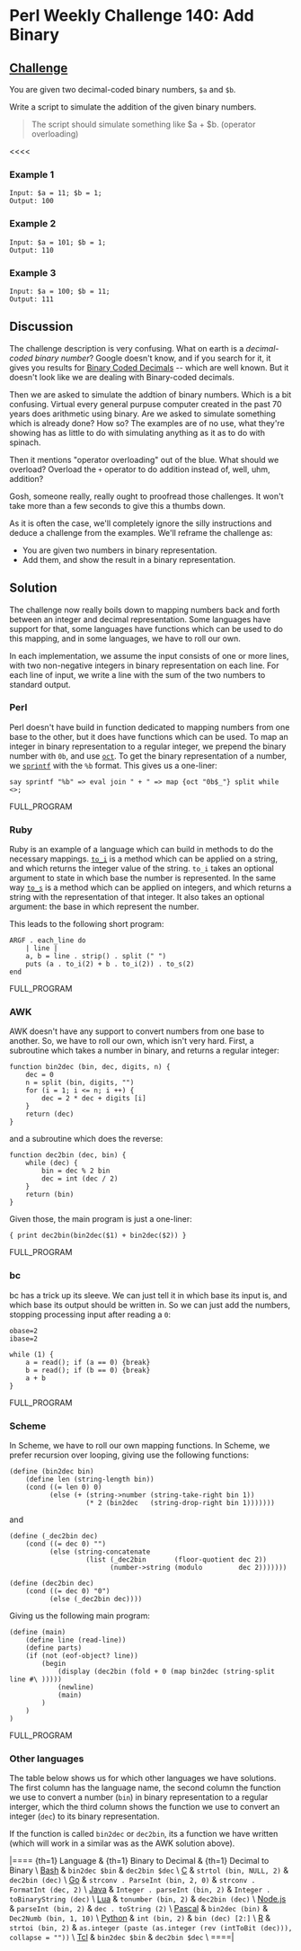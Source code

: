 # Perl Weekly Challenge 140: Add Binary

## [Challenge][task1]
>>>>
You are given two decimal-coded binary numbers, `$a` and `$b`.

Write a script to simulate the addition of the given binary numbers.

<blockquote>
The script should simulate something like $a + $b. (operator overloading)

</blockquote>
<<<<

### Example 1

~~~~
Input: $a = 11; $b = 1;
Output: 100
~~~~

### Example 2

~~~~
Input: $a = 101; $b = 1;
Output: 110
~~~~

### Example 3

~~~~
Input: $a = 100; $b = 11;
Output: 111
~~~~

[task1]: https://theweeklychallenge.org/blog/perl-weekly-challenge-140/#TASK1


## Discussion

The challenge description is very confusing. What on earth is a 
*decimal-coded binary number*? Google doesn't know, and if you search
for it, it gives you results for
[Binary Coded Decimals](#wiki:Binary-coded_decimal]) -- which are well known.
But it doesn't look like we are dealing with Binary-coded decimals.

Then we are asked to simulate the addtion of binary numbers. Which is a
bit confusing. Virtual every general purpuse computer created in the past
70 years does arithmetic using binary. Are we asked to simulate something
which is already done? How so? The examples are of no use, what they're
showing has as little to do with simulating anything as it as to do with
spinach.

Then it mentions "operator overloading" out of the blue. What should we
overload? Overload the `+` operator to do addition instead of, well, uhm,
addition? 

Gosh, someone really, really ought to proofread those challenges. It won't
take more than a few seconds to give this a thumbs down.

As it is often the case, we'll completely ignore the silly instructions
and deduce a challenge from the examples. We'll reframe the challenge as:

* You are given two numbers in binary representation.
* Add them, and show the result in a binary representation.

## Solution

The challenge now really boils down to mapping numbers back and forth
between an integer and decimal representation. Some languages have
support for that, some languages have functions which can be used to
do this mapping, and in some languages, we have to roll our own.

In each implementation, we assume the input consists of one or more lines,
with two non-negative integers in binary representation on each line.
For each line of input, we write a line with the sum of the two numbers
to standard output.

### Perl

Perl doesn't have build in function dedicated to mapping numbers from
one base to the other, but it does have functions which can be used.
To map an integer in binary representation to a regular integer, we
prepend the binary number with `0b`, and use [`oct`](#). To get the
binary representation of a number, we [`sprintf`](#) with the `%b`
format. This gives us a one-liner:

~~~~
say sprintf "%b" => eval join " + " => map {oct "0b$_"} split while <>;
~~~~

FULL_PROGRAM

### Ruby

Ruby is an example of a language which can build in methods to do
the necessary mappings. [`to_i`](#String) is a method which can be
applied on a string, and which returns the integer value of the
string. `to_i` takes an optional argument to state in which base
the number is represented. In the same way [`to_s`](#BigDecimal) is a method
which can be applied on integers, and which returns a string with
the representation of that integer. It also takes an optional
argument: the base in which represent the number.

This leads to the following short program:

~~~~
ARGF . each_line do
    | line |
    a, b = line . strip() . split (" ")
    puts (a . to_i(2) + b . to_i(2)) . to_s(2)
end
~~~~

FULL_PROGRAM

### AWK

AWK doesn't have any support to convert numbers from one base to another.
So, we have to roll our own, which isn't very hard. First, a subroutine
which takes a number in binary, and returns a regular integer:

~~~~
function bin2dec (bin, dec, digits, n) {
    dec = 0
    n = split (bin, digits, "")
    for (i = 1; i <= n; i ++) {
        dec = 2 * dec + digits [i]
    }
    return (dec)
}
~~~~

and a subroutine which does the reverse:

~~~~
function dec2bin (dec, bin) {
    while (dec) {
        bin = dec % 2 bin
        dec = int (dec / 2)
    }
    return (bin)
}
~~~~

Given those, the main program is just a one-liner:

~~~~
{ print dec2bin(bin2dec($1) + bin2dec($2)) }
~~~~

FULL_PROGRAM

### bc

bc has a trick up its sleeve. We can just tell it in which base its
input is, and which base its output should be written in. So we can
just add the numbers, stopping processing input after reading a `0`:

~~~~
obase=2
ibase=2

while (1) {
    a = read(); if (a == 0) {break}
    b = read(); if (b == 0) {break}
    a + b
}
~~~~

FULL_PROGRAM

### Scheme

In Scheme, we have to roll our own mapping functions. In Scheme, we prefer
recursion over looping, giving use the following functions:

~~~~
(define (bin2dec bin) 
    (define len (string-length bin))
    (cond ((= len 0) 0)
          (else (+ (string->number (string-take-right bin 1))
                   (* 2 (bin2dec   (string-drop-right bin 1)))))))

~~~~

and

~~~~
(define (_dec2bin dec)
    (cond ((= dec 0) "")
          (else (string-concatenate
                   (list (_dec2bin       (floor-quotient dec 2))
                         (number->string (modulo         dec 2)))))))

(define (dec2bin dec)
    (cond ((= dec 0) "0")
          (else (_dec2bin dec))))
~~~~

Giving us the following main program:

~~~~
(define (main)
    (define line (read-line))
    (define parts)
    (if (not (eof-object? line))
        (begin
            (display (dec2bin (fold + 0 (map bin2dec (string-split line #\ )))))
            (newline)
            (main)
        )
    )
)
~~~~

FULL_PROGRAM

### Other languages

The table below shows us for which other languages we have solutions.
The first column has the language name, the second column the function
we use to convert a number (`bin`) in binary representation to a regular
interger, which the third column shows the function we use to convert
an integer (`dec`) to its binary representation.

If the function is called `bin2dec` or `dec2bin`, its a function we
have written (which will work in a similar was as the AWK solution
above).

|====
{th=1} Language    & {th=1} Binary to Decimal & {th=1} Decimal to Binary \\
[Bash](#github)    & `bin2dec $bin`
                   & `dec2bin $dec` \\
[C](#github)       & `strtol (bin, NULL, 2)`
                   & `dec2bin (dec)` \\
[Go](#github)      & `strconv . ParseInt (bin, 2, 0)`
                   & `strconv . FormatInt (dec, 2)` \\
[Java](#github)    & `Integer . parseInt (bin, 2)`
                   & `Integer . toBinaryString (dec)` \\
[Lua](#github)     & `tonumber (bin, 2)`
                   & `dec2bin (dec)` \\
[Node.js](#github) & `parseInt (bin, 2)`
                   & `dec . toString (2)` \\
[Pascal](#github)  & `bin2dec (bin)`
                   & `Dec2Numb (bin, 1, 10)` \\
[Python](#github)  & `int (bin, 2)` 
                   & `bin (dec) [2:]` \\
[R](#github)       & `strtoi (bin, 2)`
                   & `as.integer (paste (as.integer
                                 (rev (intToBit (dec))), collapse = ""))` \\
[Tcl](#github)     & `bin2dec $bin`
                   & `dec2bin $dec` \\
====|
